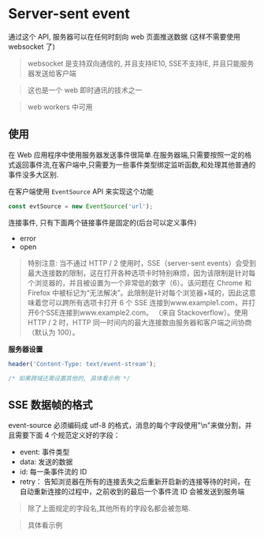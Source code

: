 # Server-sent event

通过这个 API, 服务器可以在任何时刻向 web 页面推送数据 (这样不需要使用 websocket 了)

> websocket 是支持双向通信的, 并且支持IE10, SSE不支持IE, 并且只能服务器发送给客户端

> 这也是一个 web 即时通讯的技术之一

> web workers 中可用

## 使用

在 Web 应用程序中使用服务器发送事件很简单.在服务器端,只需要按照一定的格式返回事件流,在客户端中,只需要为一些事件类型绑定监听函数,和处理其他普通的事件没多大区别.

在客户端使用 `EventSource` API 来实现这个功能

```js
const evtSource = new EventSource('url');
```

连接事件, 只有下面两个链接事件是固定的(后台可以定义事件)

- error
- open

> 特别注意: 当不通过 HTTP / 2 使用时，SSE（server-sent events）会受到最大连接数的限制，这在打开各种选项卡时特别麻烦，因为该限制是针对每个浏览器的，并且被设置为一个非常低的数字（6）。该问题在 Chrome 和 Firefox 中被标记为“无法解决”。此限制是针对每个浏览器+域的，因此这意味着您可以跨所有选项卡打开 6 个 SSE 连接到www.example1.com，并打开6个SSE连接到www.example2.com。 （来自 Stackoverflow）。使用 HTTP / 2 时，HTTP 同一时间内的最大连接数由服务器和客户端之间协商（默认为 100）。

**服务器设置**

```js
header('Content-Type: text/event-stream');

/* 如果跨域还需设置其他的, 具体看示例 */
```

## SSE 数据帧的格式

event-source 必须编码成 utf-8 的格式，消息的每个字段使用"\n"来做分割，并且需要下面 4 个规范定义好的字段：

- event: 事件类型
- data: 发送的数据
- id: 每一条事件流的 ID
- retry： 告知浏览器在所有的连接丢失之后重新开启新的连接等待的时间，在自动重新连接的过程中，之前收到的最后一个事件流 ID 会被发送到服务端

> 除了上面规定的字段名,其他所有的字段名都会被忽略.

> 具体看示例
